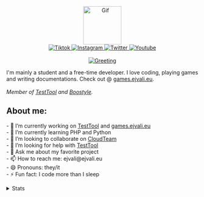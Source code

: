 
<div align="center">
  <a href="https://ejvali.eu"><img alt="Gif" src="https://media.giphy.com/media/M9gbBd9nbDrOTu1Mqx/giphy.gif" width="100"></a><br>
  <a href="https://tiktok.com/@ejvali">
    <img alt="Tiktok" src="https://img.shields.io/badge/Tiktok-000000?style=for-the-badge&logo=tiktok&logoColor=white">
  </a>
  <a href="https://instagram.com/ejvali">
    <img alt="Instagram" src="https://img.shields.io/badge/Instagram-E1306C?style=for-the-badge&logo=instagram&logoColor=white">
  </a>
  <a href="https://twitter.com/ejvali">
    <img alt="Twitter" src="https://img.shields.io/badge/Twitter-1DA1F2?style=for-the-badge&logo=twitter&logoColor=white">
  </a>
  <a href="https://youtube.com/channel/UC-0Sew1gcgKsuF74S10tCAA">
    <img alt="Youtube" src="https://img.shields.io/badge/Youtube-ff0000?style=for-the-badge&logo=youtube&logoColor=white">
  </a>
  <br><br><a href="https://ejvali.eu"><img alt="Greeting" src="https://readme-typing-svg.herokuapp.com/?lines=Hey+there,+I'm+DevVali!&center=true&width=380&height=45"></a>
</div>

<p>I'm mainly a student and a free-time developer. I love coding, playing games and writing documentations. Check out @ <a href="https://games.ejvali.eu">games.ejvali.eu</a>. <br><br><em>Member of <a href="https://testtool.ejvali.eu">TestTool</a> and <a href="https://github.com/DevVali/Boostyle">Boostyle</a>.</em></p>
<h2>About me:</h2>
<p>
  - 🔭 I’m currently working on <a href="https://testtool.ejvali.eu">TestTool</a> and <a href="https://games.ejvali.eu">games.ejvali.eu</a><br>
  - 🌱 I’m currently learning PHP and Python<br>
  - 👯 I’m looking to collaborate on <a href="https://cloudteam.me">CloudTeam</a><br>
  - 🤔 I’m looking for help with <a href="https://testtool.ejvali.eu">TestTool</a><br>
  - 💬 Ask me about my favorite project<br>
  - 📫 How to reach me: ejvali@ejvali.eu<br>
  - 😄 Pronouns: they/it<br>
  - ⚡ Fun fact: I code more than I sleep
</p>

<details>
  <summary>Stats</summary>
  <br><a href="https://ejvali.eu"><img alt="Github stats" src="https://github-readme-stats.vercel.app/api?username=DevVali&count_private=true&show_icons=true&theme=dracula"></a>
  <br><a href="https://ejvali.eu"><img alt="Top langs" src="https://github-readme-stats.vercel.app/api/top-langs/?username=DevVali&layout=compact&theme=dracula"></a>
</details>

<!-- github readme.md inspired by github.com/devspen and github.com/itsZed0
-->
